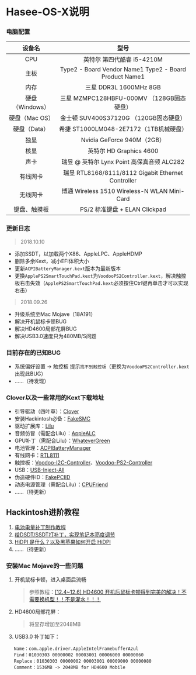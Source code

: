 # Hasee-OS-X说明



### 电脑配置

|     设备名      |                          型号                          |
| :-------------: | :----------------------------------------------------: |
|       CPU       |               英特尔 第四代酷睿 i5-4210M               |
|      主板       | Type2 - Board Vendor Name1 Type2 - Board Product Name1 |
|      内存       |                 三星 DDR3L 1600MHz 8GB                 |
| 硬盘（Windows） |       三星  MZMPC128HBFU-000MV （128GB固态硬盘）       |
| 硬盘（Mac OS）  |        金士顿  SUV400S37120G （120GB固态硬盘）         |
|  硬盘（Data）   |         希捷 ST1000LM048-2E7172（1TB机械硬盘）         |
|      独显       |               Nvidia GeForce 940M（2GB）               |
|      核显       |                英特尔 HD Graphics 4600                 |
|      声卡       |      瑞昱  @ 英特尔 Lynx Point  高保真音频 ALC282      |
|    有线网卡     |   瑞昱 RTL8168/8111/8112 Gigabit Ethernet Controller   |
|    无线网卡     |      博通 Wireless 1510 Wireless-N WLAN Mini-Card      |
|  键盘、触摸板   |             PS/2 标准键盘 + ELAN Clickpad              |



### 更新日志

> 2018.10.10

+ 添加SSDT，以加载两个X86、AppleLPC、AppleHDMP
+ 删除多余Kext，减小EFI体积大小
+ 更新`ACPIBatteryManager.kext`版本为最新版本
+ 更换`ApplePS2SmartTouchPad.kext`为`VoodooPS2Controller.kext`，解决触控板右击失效（`ApplePS2SmartTouchPad.kext`必须按住Ctrl键再单击才可以实现右击）



> 2018.09.26

+ 升级系统至Mac Mojave（18A191）
+ 解决开机鼠标卡顿BUG
+ 解决HD4600局部花屏BUG
+ 解决USB3.0速度只为480MB/S问题



### 目前存在的已知BUG

- 系统偏好设置 -> 触控板  提示`找不到触控板`（更换为`VoodooPS2Controller.kext`出现此BUG）
- ……（待发现）




### Clover以及一些常用的Kext下载地址

+ 引导驱动（四叶草）：[Clover](https://github.com/Dids/clover-builder/releases)
+ 安装Hackintosh必备：[FakeSMC](https://bitbucket.org/RehabMan/os-x-fakesmc-kozlek/downloads/)
+ 驱动扩展库：[Lilu](https://github.com/acidanthera/Lilu/releases)
+ 音频仿冒（需配合Lilu）：[AppleALC](https://github.com/acidanthera/AppleALC/releases)
+ GPU补丁（需配合Lilu）：[WhateverGreen](https://github.com/acidanthera/WhateverGreen/releases)
+ 电池管理：[ACPIBatteryManager](https://bitbucket.org/RehabMan/os-x-acpi-battery-driver/downloads/)
+ 有线网卡：[RTL8111](https://github.com/Mieze/RTL8111_driver_for_OS_X/releases)
+ 触控板：[Voodoo-I2C-Controller](https://github.com/alexandred/VoodooI2C/releases)、[Voodoo-PS2-Controller](https://bitbucket.org/RehabMan/os-x-voodoo-ps2-controller/downloads/)
+ USB：[USB-Inject-All](https://bitbucket.org/RehabMan/os-x-usb-inject-all/downloads/)
+ 伪造硬件ID：[FakePCIID](https://bitbucket.org/RehabMan/os-x-fake-pci-id/downloads/)
+ 动态电源管理（需配合Lilu）：[CPUFriend](https://github.com/acidanthera/CPUFriend/releases)
+ ……（待更新）



## Hackintosh进阶教程

1.  [电池电量补丁制作教程](http://bbs.pcbeta.com/viewthread-1595139-1-1.html)
2.  [给DSDT/SSDT打补丁，实现笔记本亮度调节](http://bbs.pcbeta.com/viewthread-1571456-1-1.html)
3. [HiDPI 是什么？以及黑苹果如何开启 HiDPI](http://www.sqlsec.com/2018/09/hidpi.html)
4. ……（待更新）



### 安装Mac Mojave的一些问题

1. 开机鼠标卡顿，进入桌面后流畅

   > 参照教程：[[12.4~12.6] HD4600 开机后鼠标卡顿得到完美的解决！不需要换机型！！不是灌水！！！](http://bbs.pcbeta.com/forum.php?mod=viewthread&tid=1738959)

2. HD4600局部花屏：

   > 将显存增加至2048MB

3. USB3.0 补丁如下：

```
   Name：com.apple.driver.AppleIntelFramebufferAzul
   Find：01030303 00000002 00003001 00006000 00000060
   Replace：01030303 00000002 00003001 00009000 00000080
   Comment：1536MB -> 2048MB for HD4600 Mobile
```

